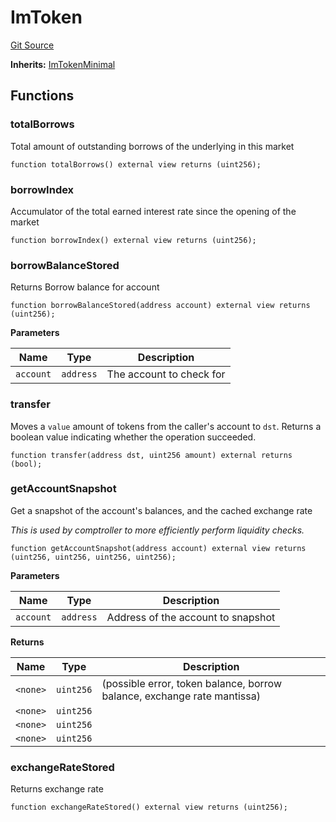 # ImToken
[Git Source](https://github.com/malda-protocol/malda-lending/blob/00d040411754d9ec62fde1c26b93be292ca3e328/src\interfaces\ImToken.sol)

**Inherits:**
[ImTokenMinimal](/src\interfaces\ImToken.sol\interface.ImTokenMinimal.md)


## Functions
### totalBorrows

Total amount of outstanding borrows of the underlying in this market


```solidity
function totalBorrows() external view returns (uint256);
```

### borrowIndex

Accumulator of the total earned interest rate since the opening of the market


```solidity
function borrowIndex() external view returns (uint256);
```

### borrowBalanceStored

Returns Borrow balance for account


```solidity
function borrowBalanceStored(address account) external view returns (uint256);
```
**Parameters**

|Name|Type|Description|
|----|----|-----------|
|`account`|`address`|The account to check for|


### transfer

Moves a `value` amount of tokens from the caller's account to `dst`.
Returns a boolean value indicating whether the operation succeeded.


```solidity
function transfer(address dst, uint256 amount) external returns (bool);
```

### getAccountSnapshot

Get a snapshot of the account's balances, and the cached exchange rate

*This is used by comptroller to more efficiently perform liquidity checks.*


```solidity
function getAccountSnapshot(address account) external view returns (uint256, uint256, uint256, uint256);
```
**Parameters**

|Name|Type|Description|
|----|----|-----------|
|`account`|`address`|Address of the account to snapshot|

**Returns**

|Name|Type|Description|
|----|----|-----------|
|`<none>`|`uint256`|(possible error, token balance, borrow balance, exchange rate mantissa)|
|`<none>`|`uint256`||
|`<none>`|`uint256`||
|`<none>`|`uint256`||


### exchangeRateStored

Returns exchange rate


```solidity
function exchangeRateStored() external view returns (uint256);
```

